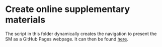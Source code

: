 # Create online supplementary materials

The script in this folder dynamically creates the navigation to present the SM as a GitHub Pages webpage. It can then be found [here](https://lukaswallrich.github.io/diversity-meta).